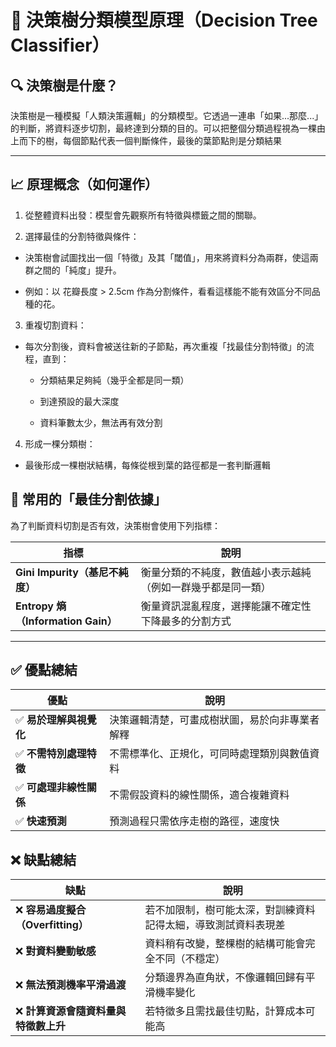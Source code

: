 # 🌳 決策樹分類模型原理（Decision Tree Classifier）

## 🔍 決策樹是什麼？

決策樹是一種模擬「人類決策邏輯」的分類模型。它透過一連串「如果...那麼...」的判斷，將資料逐步切割，最終達到分類的目的。可以把整個分類過程視為一棵由上而下的樹，每個節點代表一個判斷條件，最後的葉節點則是分類結果

---

## 📈 原理概念（如何運作）

1. 從整體資料出發：模型會先觀察所有特徵與標籤之間的關聯。

2. 選擇最佳的分割特徵與條件：

- 決策樹會試圖找出一個「特徵」及其「閾值」，用來將資料分為兩群，使這兩群之間的「純度」提升。

- 例如：以 花瓣長度 > 2.5cm 作為分割條件，看看這樣能不能有效區分不同品種的花。

3. 重複切割資料：

- 每次分割後，資料會被送往新的子節點，再次重複「找最佳分割特徵」的流程，直到：

    - 分類結果足夠純（幾乎全都是同一類）

    - 到達預設的最大深度

    - 資料筆數太少，無法再有效分割

4. 形成一棵分類樹：

- 最後形成一棵樹狀結構，每條從根到葉的路徑都是一套判斷邏輯

## 📏 常用的「最佳分割依據」

為了判斷資料切割是否有效，決策樹會使用下列指標：

| 指標                              | 說明                             |
| ------------------------------- | ------------------------------ |
| **Gini Impurity（基尼不純度）**        | 衡量分類的不純度，數值越小表示越純（例如一群幾乎都是同一類） |
| **Entropy 熵（Information Gain）** | 衡量資訊混亂程度，選擇能讓不確定性下降最多的分割方式     |

---

## ✅ 優點總結

| 優點             | 說明                      |
| -------------- | ----------------------- |
| ✅ **易於理解與視覺化** | 決策邏輯清楚，可畫成樹狀圖，易於向非專業者解釋 |
| ✅ **不需特別處理特徵** | 不需標準化、正規化，可同時處理類別與數值資料  |
| ✅ **可處理非線性關係** | 不需假設資料的線性關係，適合複雜資料      |
| ✅ **快速預測**     | 預測過程只需依序走樹的路徑，速度快       |

## ❌ 缺點總結

| 缺點                        | 說明                              |
| ------------------------- | ------------------------------- |
| ❌ **容易過度擬合（Overfitting）** | 若不加限制，樹可能太深，對訓練資料記得太細，導致測試資料表現差 |
| ❌ **對資料變動敏感**             | 資料稍有改變，整棵樹的結構可能會完全不同（不穩定）       |
| ❌ **無法預測機率平滑過渡**          | 分類邊界為直角狀，不像邏輯回歸有平滑機率變化          |
| ❌ **計算資源會隨資料量與特徵數上升**     | 若特徵多且需找最佳切點，計算成本可能高             |
